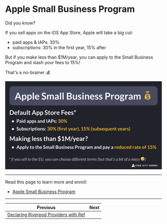 # Apple Small Business Program

Did you know?

If you sell apps on the iOS App Store, Apple will take a big cut:
- paid apps & IAPs: 30%
- subscriptions: 30% in the first year, 15% after
 
But if you make less than $1M/year, you can apply to the Small Business Program and slash your fees to 15%!

That's a no-brainer 💰

![](204.png)

<!--

Apple Small Business Programm

Default App Store Fees:
- Paid apps and IAPs: 30%
- Subscriptions: 30% (first year), 15% (subsequent years)

Making less than $1M/year?

- Apply to the Small Business program and pay a reduced rate of 15%

* if you sell to the EU, you can choose different terms (but that’s a bit of a mess 😅)
-->

---

Read this page to learn more and enroll:

- [Apple Small Business Program](https://developer.apple.com/app-store/small-business-program/)

---

| Previous | Next |
| -------- | ---- |
| [Declaring Riverpod Providers with Ref](../0203-riverpod-prodivers-with-ref/index.md) |  |


<!-- TWITTER|https://x.com/biz84/status/1854534361841823907 -->
<!-- LINKEDIN|https://www.linkedin.com/posts/andreabizzotto_did-you-know-if-you-sell-apps-on-the-ios-activity-7260300383128797185-DfeQ/ -->
<!-- BLUESKY|https://bsky.app/profile/biz84.bsky.social/post/3laeiswogmc2w -->